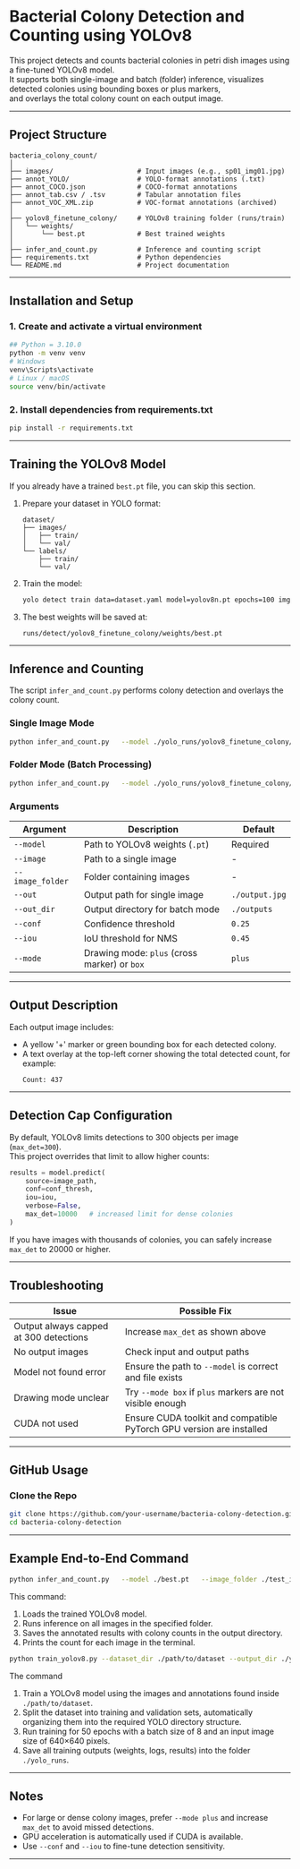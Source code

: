 # Bacterial Colony Detection and Counting using YOLOv8

This project detects and counts bacterial colonies in petri dish images using a fine-tuned YOLOv8 model.  
It supports both single-image and batch (folder) inference, visualizes detected colonies using bounding boxes or plus markers,  
and overlays the total colony count on each output image.

---

## Project Structure

```
bacteria_colony_count/
│
├── images/                     # Input images (e.g., sp01_img01.jpg)
├── annot_YOLO/                 # YOLO-format annotations (.txt)
├── annot_COCO.json             # COCO-format annotations
├── annot_tab.csv / .tsv        # Tabular annotation files
├── annot_VOC_XML.zip           # VOC-format annotations (archived)
│
├── yolov8_finetune_colony/     # YOLOv8 training folder (runs/train)
│   └── weights/
│       └── best.pt             # Best trained weights
│
├── infer_and_count.py          # Inference and counting script
├── requirements.txt            # Python dependencies
└── README.md                   # Project documentation
```

---

## Installation and Setup

### 1. Create and activate a virtual environment

```bash
## Python = 3.10.0
python -m venv venv
# Windows
venv\Scripts\activate
# Linux / macOS
source venv/bin/activate
```

### 2. Install dependencies from requirements.txt

```bash
pip install -r requirements.txt
```
---

## Training the YOLOv8 Model

If you already have a trained `best.pt` file, you can skip this section.

1. Prepare your dataset in YOLO format:
   ```
   dataset/
   ├── images/
   │   ├── train/
   │   └── val/
   └── labels/
       ├── train/
       └── val/
   ```
2. Train the model:
   ```bash
   yolo detect train data=dataset.yaml model=yolov8n.pt epochs=100 imgsz=640 name=yolov8_finetune_colony
   ```

3. The best weights will be saved at:
   ```
   runs/detect/yolov8_finetune_colony/weights/best.pt
   ```

---

## Inference and Counting

The script `infer_and_count.py` performs colony detection and overlays the colony count.

### Single Image Mode

```bash
python infer_and_count.py   --model ./yolo_runs/yolov8_finetune_colony/weights/best.pt   --image ./images/sp01_img01.jpg   --out ./output/sp01_img01_out.jpg   --mode plus
```

### Folder Mode (Batch Processing)

```bash
python infer_and_count.py   --model ./yolo_runs/yolov8_finetune_colony/weights/best.pt   --image_folder ./images/   --out_dir ./outputs/   --mode box
```

### Arguments

| Argument | Description | Default |
|-----------|--------------|----------|
| `--model` | Path to YOLOv8 weights (`.pt`) | Required |
| `--image` | Path to a single image | - |
| `--image_folder` | Folder containing images | - |
| `--out` | Output path for single image | `./output.jpg` |
| `--out_dir` | Output directory for batch mode | `./outputs` |
| `--conf` | Confidence threshold | `0.25` |
| `--iou` | IoU threshold for NMS | `0.45` |
| `--mode` | Drawing mode: `plus` (cross marker) or `box` | `plus` |

---

## Output Description

Each output image includes:
- A yellow '+' marker or green bounding box for each detected colony.
- A text overlay at the top-left corner showing the total detected count, for example:
  ```
  Count: 437
  ```

---

## Detection Cap Configuration

By default, YOLOv8 limits detections to 300 objects per image (`max_det=300`).  
This project overrides that limit to allow higher counts:

```python
results = model.predict(
    source=image_path,
    conf=conf_thresh,
    iou=iou,
    verbose=False,
    max_det=10000   # increased limit for dense colonies
)
```

If you have images with thousands of colonies, you can safely increase `max_det` to 20000 or higher.

---

## Troubleshooting

| Issue | Possible Fix |
|--------|---------------|
| Output always capped at 300 detections | Increase `max_det` as shown above |
| No output images | Check input and output paths |
| Model not found error | Ensure the path to `--model` is correct and file exists |
| Drawing mode unclear | Try `--mode box` if `plus` markers are not visible enough |
| CUDA not used | Ensure CUDA toolkit and compatible PyTorch GPU version are installed |

---

## GitHub Usage

### Clone the Repo

```bash
git clone https://github.com/your-username/bacteria-colony-detection.git
cd bacteria-colony-detection
```
---

## Example End-to-End Command

```bash
python infer_and_count.py   --model ./best.pt   --image_folder ./test_images/   --out_dir ./results/   --mode plus   --conf 0.3   --iou 0.45
```

This command:
1. Loads the trained YOLOv8 model.  
2. Runs inference on all images in the specified folder.  
3. Saves the annotated results with colony counts in the output directory.  
4. Prints the count for each image in the terminal.

```bash
python train_yolov8.py --dataset_dir ./path/to/dataset --output_dir ./yolo_runs --epochs 50 --batch 8 --imgsz 640
```
The command
1. Train a YOLOv8 model using the images and annotations found inside `./path/to/dataset`.
2. Split the dataset into training and validation sets, automatically organizing them into the required YOLO directory structure.
3. Run training for 50 epochs with a batch size of 8 and an input image size of 640×640 pixels.
4. Save all training outputs (weights, logs, results) into the folder `./yolo_runs`.

---

## Notes

- For large or dense colony images, prefer `--mode plus` and increase `max_det` to avoid missed detections.
- GPU acceleration is automatically used if CUDA is available.
- Use `--conf` and `--iou` to fine-tune detection sensitivity.

---


